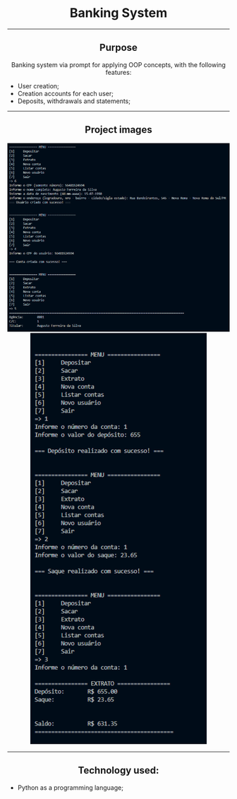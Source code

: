 <div align="center">
  <h1>Banking System</h1>
  <hr>
  <p>
    <h2>Purpose</h2>
    Banking system via prompt for applying OOP concepts, with the following features:
    <ul align="left">
      <li>User creation;</li>
      <li>Creation accounts for each user;</li>
      <li>Deposits, withdrawals and statements;</li>
    </ul>
  </p>
  <hr>
  <h2>Project images</h2>
  <img src="/image_for_readme_1.png" width=700px>
  <img src="/image_for_readme_2.png" width=400px>
  <hr>
  <h2>Technology used:</h2>
  <ul align="left">
    <li>Python as a programming language;</li>
  </ul>
</div>
